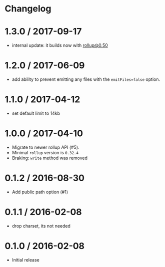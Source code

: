 # Changelog

1.3.0 / 2017-09-17
==================
 * internal update: it builds now with rollup@0.50 

1.2.0 / 2017-06-09
==================

 * add ability to prevent emitting any files with the `emitFiles=false` option.

1.1.0 / 2017-04-12
==================

 * set default limit to 14kb

1.0.0 / 2017-04-10
==================

 * Migrate to newer rollup API (#5).
 * Minimal `rollup` version is `0.32.4`
 * Braking: `write` method was removed

0.1.2 / 2016-08-30
==================

  * Add public path option (#1)

0.1.1 / 2016-02-08
==================

  * drop charset, its not needed

0.1.0 / 2016-02-08
==================

  * Initial release

